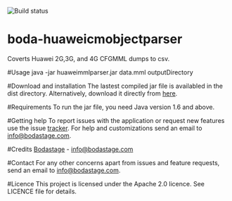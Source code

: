 ![Build status](https://travis-ci.org/bodastage/boda-huaweimmlparser.svg?branch=master)

# boda-huaweicmobjectparser
Coverts Huawei 2G,3G, and 4G CFGMML dumps to csv.

#Usage
java -jar  huaweimmlparser.jar data.mml outputDirectory

#Download and installation
The lastest compiled jar file is availabled in the dist directory. Alternatively, download it directly from [here](https://github.com/bodastage/boda-huaweimmlparser/raw/master/dist/boda-huaweimmlparser.jar).

#Requirements
To run the jar file, you need Java version 1.6 and above.

#Getting help
To report issues with the application or request new features use the issue [tracker](https://github.com/bodastage/boda-huaweimmlparser/issues). For help and customizations send an email to info@bodastage.com.

#Credits
[Bodastage](http://www.bodastage.com) - info@bodastage.com

#Contact
For any other concerns apart from issues and feature requests, send an email to info@bodastage.com.

#Licence
This project is licensed under the Apache 2.0 licence.  See LICENCE file for details.
